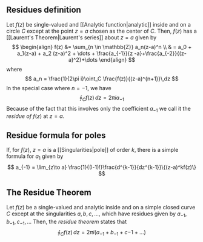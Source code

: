 ## Residues definition
Let $f(z)$ be single-valued and [[Analytic function|analytic]] inside and on a circle $C$ except at the point $z = a$ chosen as the center of $C$. Then, $f(z)$ has a [[Laurent's Theorem|Laurent's series]] about $z=a$ given by
$$
\begin{align}
f(z) &= \sum_{n \in \mathbb{Z}} a_n(z-a)^n  \\
 & = a_0 + a_1(z-a) + a_2 (z-a)^2 + \dots + \frac{a_{-1}}{z -a}+\frac{a_{-2}}{(z-a)^2}+\dots
\end{align}
$$
where
$$
a_n = \frac{1}{2\pi i}\oint_C \frac{f(z)}{(z-a)^{n+1}}\,dz
$$
In the special case where $n= -1$, we have
$$
\oint_C f(z)\,dz = 2\pi i a_{-1}
$$
Because of the fact that this involves only the coefficient $a_{-1}$ we call it the _residue of_ $f(z)$ at $z=a$.

## Residue formula for poles
If, for $f(z)$, $z = a$ is a [[Singularities|pole]] of order $k$, there is a simple formula for $a_1$ given by
$$
a_{-1} = \lim_{z\to a} \frac{1}{(l-1)!}\frac{d^{k-1}}{dz^{k-1}}\{(z-a)^kf(z)\}
$$
## The Residue Theorem
Let $f(z)$ be a single-valued and analytic inside and on a simple closed curve $C$ except at the singularities $a, b, c, \dots$, which have residues given by $a_{-1}, b_{-1}, c_{-1}, \dots$ Then, the _residue theorem_ states that
$$
\oint_C f(z)\, dz = 2\pi i(a_{-1}+b_{-1}+c{-1}+ \dots)
$$
